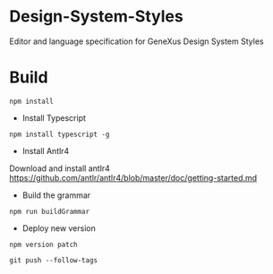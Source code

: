 # Design-System-Styles
Editor and language specification for GeneXus Design System Styles


# Build

`npm install`

- Install Typescript

`npm install typescript -g`

- Install Antlr4

Download and install antlr4 https://github.com/antlr/antlr4/blob/master/doc/getting-started.md

- Build the grammar

`npm run buildGrammar`


- Deploy new version

 `npm version patch`

 `git push --follow-tags`


